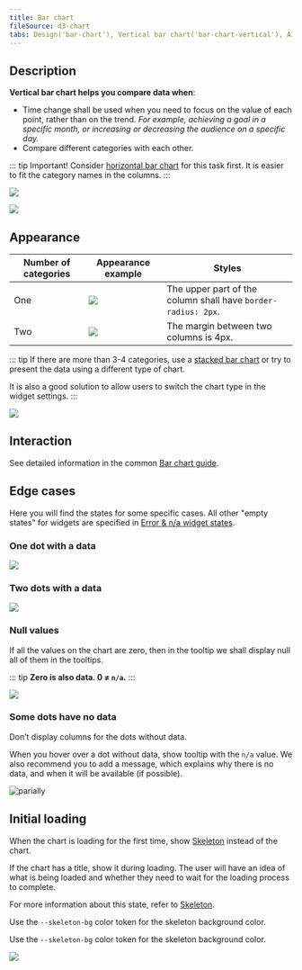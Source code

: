 ```yaml
---
title: Bar chart
fileSource: d3-chart
tabs: Design('bar-chart'), Vertical bar chart('bar-chart-vertical'), A11y('bar-chart-a11y'), API('bar-chart-api'), Examples('bar-chart-d3-code'), Changelog('d3-chart-changelog')
---
```


## Description

**Vertical bar chart helps you compare data when**:

- Time change shall be used when you need to focus on the value of each point, rather than on the trend. _For example, achieving a goal in a specific month, or increasing or decreasing the audience on a specific day._
- Compare different categories with each other.

::: tip
Important! Consider [horizontal bar chart](/data-display/bar-horizontal/bar-horizontal) for this task first. It is easier to fit the category names in the columns.
:::

![](/data-display/bar-chart/static/example-2.png)

![](/data-display/bar-chart/static/example-3.png)

## Appearance

| Number of categories | Appearance example                                                                         | Styles                                                        |
| -------------------- | ------------------------------------------------------------------------------------------ | ------------------------------------------------------------- |
| One                  | ![](/data-display/bar-chart/static/bar-chart.png)     | The upper part of the column shall have `border-radius: 2px`. |
| Two                  | ![](/data-display/bar-chart/static/bar-chart-2.png) | The margin between two columns is 4px.                        |

::: tip
If there are more than 3-4 categories, use a [stacked bar chart](/data-display/stacked-bar-chart/stacked-bar-chart) or try to present the data using a different type of chart.

It is also a good solution to allow users to switch the chart type in the widget settings.
:::

![](/data-display/bar-chart/static/stacked-bar-chart.png)

## Interaction

See detailed information in the common [Bar chart guide](/data-display/bar-chart/bar-chart#a61ee5/).

## Edge cases

Here you will find the states for some specific cases. All other "empty states" for widgets are specified in [Error & n/a widget states](/components/widget-empty/widget-empty).

### One dot with a data

![](/data-display/bar-chart/static/one-dot-bar-chart.png)

### Two dots with a data

![](/data-display/bar-chart/static/two-dots.png)

### Null values

If all the values on the chart are zero, then in the tooltip we shall display null all of them in the tooltips.

::: tip
**Zero is also data. 0 ≠ `n/a`.**
:::

![](/data-display/bar-chart/static/null-bar-chart.png)

### Some dots have no data

Don’t display columns for the dots without data.

When you hover over a dot without data, show tooltip with the `n/a` value. We also recommend you to add a message, which explains why there is no data, and when it will be available (if possible).

![parially](/data-display/bar-chart/static/partially-trash.png)

## Initial loading

When the chart is loading for the first time, show [Skeleton](/components/skeleton/skeleton) instead of the chart.

If the chart has a title, show it during loading. The user will have an idea of what is being loaded and whether they need to wait for the loading process to complete.

For more information about this state, refer to [Skeleton](/components/skeleton/skeleton).

Use the `--skeleton-bg` color token for the skeleton background color.

Use the `--skeleton-bg` color token for the skeleton background color.

![](/data-display/bar-chart/static/bar-vertical-skeleton.png)
